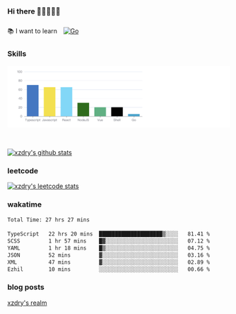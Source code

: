 ### Hi there 👋👋👋👋👋

 :books: I want to learn <a href="https://go.dev/" target="_blank"><img style="margin: 10px" src="https://profilinator.rishav.dev/skills-assets/go-original.svg" alt="Go" height="50" /></a>  

### Skills
![](img/2022-09-05-22-04-20.png)

<br />

[![xzdry's github stats](https://github-readme-stats.vercel.app/api?username=xzdry&count_private=true&show_icons=true&theme=vue)](https://github.com/xzdry)

### leetcode
[![xzdry's leetcode stats](https://leetcard.jacoblin.cool/xzdry-2?theme=light&font=Anek%20Kannada&site=cn)](https://leetcode.cn/u/xzdry-2/)

### wakatime
<!--START_SECTION:waka-->

```text
Total Time: 27 hrs 27 mins

TypeScript   22 hrs 20 mins  ████████████████████▒░░░░   81.41 %
SCSS         1 hr 57 mins    █▓░░░░░░░░░░░░░░░░░░░░░░░   07.12 %
YAML         1 hr 18 mins    █▒░░░░░░░░░░░░░░░░░░░░░░░   04.75 %
JSON         52 mins         ▓░░░░░░░░░░░░░░░░░░░░░░░░   03.16 %
XML          47 mins         ▓░░░░░░░░░░░░░░░░░░░░░░░░   02.89 %
Ezhil        10 mins         ░░░░░░░░░░░░░░░░░░░░░░░░░   00.66 %
```

<!--END_SECTION:waka-->

### blog posts
[xzdry's realm](https://www.justdry.net/)
